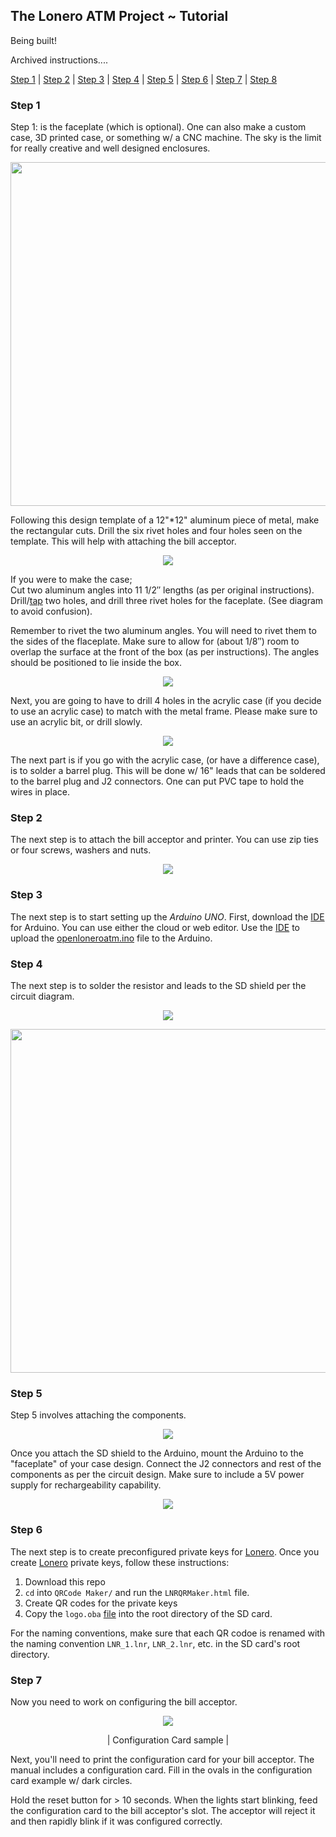 ## The Lonero ATM Project ~ Tutorial
Being built!

Archived instructions....

[Step 1](https://archive.vn/wip/QjAo4) | [Step 2](https://archive.vn/wip/oicTY) | [Step 3](https://archive.vn/wip/xF90d) | [Step 4](https://archive.vn/wip/Qr4cH) | [Step 5](https://archive.vn/wip/XKHhy) | [Step 6](https://archive.vn/wip/FpZW3) | [Step 7](https://archive.vn/wip/yRiOx) | [Step 8](https://archive.vn/wip/siBF1)


### Step 1
Step 1: is the faceplate (which is optional). One can also make a custom case, 3D printed case, or something w/ a CNC machine. The sky is the limit for really creative and well designed enclosures.
<p align="center">
<img src="https://openbitcoinatm.files.wordpress.com/2014/02/obcatm_faceplate.png" width="550">
</p>
Following this design template of a 12"*12" aluminum piece of metal, make the rectangular cuts. Drill the six rivet holes and four holes seen on the template. This will help with attaching the bill acceptor.

<p align="center">
<img src="https://raw.githubusercontent.com/Mentors4EDU/Images/master/holesvw.png">
</p>

If you were to make the case; \
Cut two aluminum angles into 11 1/2″ lengths (as per original instructions). \
Drill/[tap](https://en.wikipedia.org/wiki/Tap_and_die#mediaviewer/File:Tap_and_T-wrench.jpg) two holes, and drill three rivet holes for the faceplate. (See diagram to avoid confusion).

Remember to rivet the two aluminum angles. You will need to rivet them to the sides of the flaceplate. Make sure to allow for (about 1/8″) room to overlap the surface at the front of the box (as per instructions). The angles should be positioned to lie inside the box.

<p align="center">
<img src="https://raw.githubusercontent.com/Mentors4EDU/Images/master/fabrivot.png">
</p>

Next, you are going to have to drill 4 holes in the acrylic case (if you decide to use an acrylic case) to match with the metal frame. Please make sure to use an acrylic bit, or  drill slowly.

<p align="center">
<img src="https://raw.githubusercontent.com/Mentors4EDU/Images/master/plugbarrel.png">
</p>

The next part is if you go with the acrylic case, (or have a difference case), is to solder a barrel plug. This will be done w/ 16" leads that can be soldered to the barrel plug and J2 connectors. One can put PVC tape to hold the wires in place.

### Step 2
The next step is to attach the bill acceptor and printer. You can use zip ties or four screws, washers and nuts.

<p align="center">
<img src="https://raw.githubusercontent.com/Mentors4EDU/Images/master/acceptorprinter.png">
</p>

### Step 3
The next step is to start setting up the *Arduino UNO*. First, download the [IDE](https://create.arduino.cc/) for Arduino. You can use either the cloud or web editor. Use the [IDE](https://create.arduino.cc/) to upload the [openloneroatm.ino](https://github.com/Lonero-Team/Lonero-ATM-Project/blob/main/OpenATM%20Files/openloneroatm.ino) file to the Arduino.

### Step 4
The next step is to solder the resistor and leads to the SD shield per the circuit diagram.

<p align="center">
<img src="https://raw.githubusercontent.com/Mentors4EDU/Images/master/SDShield.png">
</p>
<p align="center">
<img src="https://content.instructables.com/ORIG/FMA/9Q3M/HVTWBLCH/FMA9Q3MHVTWBLCH.png" width="550">
</p>

### Step 5
Step 5 involves attaching the components.

<p align="center">
<img src="https://raw.githubusercontent.com/Mentors4EDU/Images/master/UNOSDShield.png">
</p>

Once you attach the SD shield to the Arduino, mount the Arduino to the "faceplate" of your case design. Connect the J2 connectors and rest of the components as  per the circuit design. Make sure to include a 5V power supply for rechargeability capability.

<p align="center">
<img src="https://raw.githubusercontent.com/Mentors4EDU/Images/master/faceplatecompnt.png">
</p>

### Step 6
The next step is to create preconfigured private keys for [Lonero](https://lonero.org). Once you create [Lonero](https://lonero.org) private keys, follow these instructions:
1. Download this repo
2. `cd` into `QRCode Maker/` and run the `LNRQRMaker.html` file.
3. Create QR codes for the private  keys
4. Copy the `logo.oba` [file](https://github.com/Lonero-Team/Lonero-ATM-Project/blob/main/OpenATM%20Files/logo.oba) into the root directory of the SD card.

For the naming conventions, make sure that each QR codoe is renamed with the naming convention `LNR_1.lnr`, `LNR_2.lnr`, etc. in the SD card's root directory.

### Step 7
Now you need to work on configuring the bill acceptor.

<p align="center">
<img src="https://raw.githubusercontent.com/Mentors4EDU/Images/master/config_bill_acceptor.PNG">
</p>
<p align="center">
| Configuration Card sample |
</p>

Next, you'll need to print the configuration card for your bill acceptor. The manual includes a configuration card. Fill in the ovals in the configuration card example w/ dark circles.

Hold the reset button for > 10 seconds. When the lights start blinking, feed the configuration card to the bill acceptor's slot. The acceptor will reject it and then rapidly blink if it was configured correctly.
